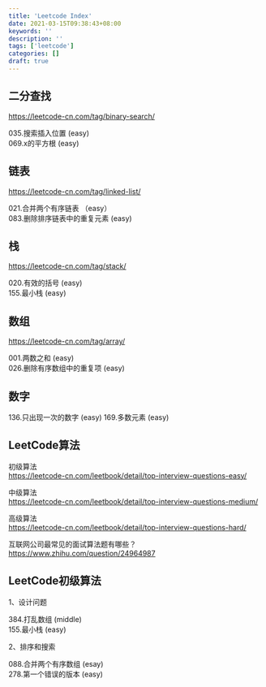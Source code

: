 ```yaml
---
title: 'Leetcode Index'
date: 2021-03-15T09:38:43+08:00
keywords: ''
description: ''
tags: ['leetcode']
categories: []
draft: true
---
```


## 二分查找

https://leetcode-cn.com/tag/binary-search/    

035.搜索插入位置 (easy)   
069.x的平方根 (easy)   


## 链表 

https://leetcode-cn.com/tag/linked-list/   

021.合并两个有序链表 （easy）  
083.删除排序链表中的重复元素 (easy) 


## 栈 

https://leetcode-cn.com/tag/stack/   

020.有效的括号 (easy)  
155.最小栈 (easy)

## 数组 

https://leetcode-cn.com/tag/array/   

001.两数之和 (easy)  
026.删除有序数组中的重复项 (easy)


## 数字  

136.只出现一次的数字 (easy)
169.多数元素 (easy)

## LeetCode算法

初级算法   
https://leetcode-cn.com/leetbook/detail/top-interview-questions-easy/  

中级算法   
https://leetcode-cn.com/leetbook/detail/top-interview-questions-medium/  

高级算法   
https://leetcode-cn.com/leetbook/detail/top-interview-questions-hard/

互联网公司最常见的面试算法题有哪些？  
https://www.zhihu.com/question/24964987   

## LeetCode初级算法

1、设计问题

384.打乱数组 (middle)  
155.最小栈 (easy)  

2、排序和搜索

088.合并两个有序数组 (esay)  
278.第一个错误的版本 (easy)  


